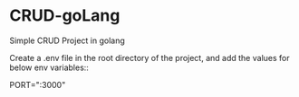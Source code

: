 # CRUD-goLang

Simple CRUD Project in golang


Create a .env file in the root directory of the project, and add the values for below env variables::

PORT=":3000"

